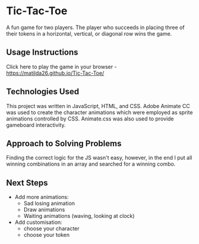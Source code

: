 # Tic-Tac-Toe
A fun game for two players. The player who succeeds in placing three of their tokens in a horizontal, vertical, or diagonal row wins the game.

## Usage Instructions
Click here to play the game in your browser - https://matilda26.github.io/Tic-Tac-Toe/

## Technologies Used
This project was written in JavaScript, HTML, and CSS. Adobe Animate CC was used to create the character animations which were employed as sprite animations controlled by CSS. Animate.css was also used to provide gameboard interactivity.

## Approach to Solving Problems
Finding the correct logic for the JS wasn't easy, however, in the end I put all winning combinations in an array and searched for a winning combo.

## Next Steps
- Add more animations:
  - Sad losing animation
  - Draw animations
  - Waiting animations (waving, looking at clock)
- Add customisation:
  - choose your character
  - choose your token
